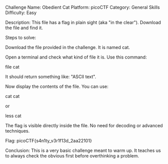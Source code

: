 Challenge Name: Obedient Cat
Platform: picoCTF
Category: General Skills
Difficulty: Easy

Description:
This file has a flag in plain sight (aka "in the clear"). Download the file and find it.

Steps to solve:

Download the file provided in the challenge. It is named cat.

Open a terminal and check what kind of file it is. Use this command:

file cat

It should return something like: "ASCII text".

Now display the contents of the file. You can use:

cat cat

or

less cat

The flag is visible directly inside the file. No need for decoding or advanced techniques.

Flag:
picoCTF{s4n1ty_v3r1f13d_2aa22101}

Conclusion:
This is a very basic challenge meant to warm up. It teaches us to always check the obvious first before overthinking a problem.
